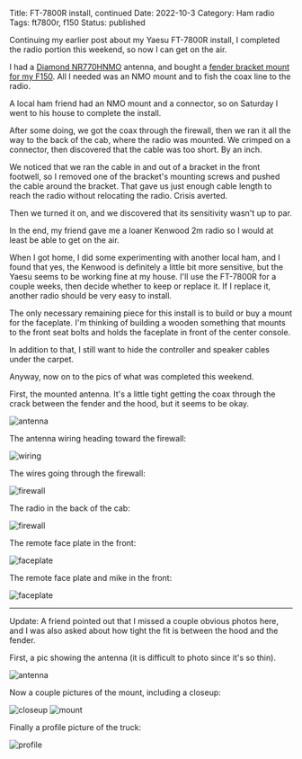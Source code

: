 Title: FT-7800R install, continued
Date: 2022-10-3
Category: Ham radio
Tags: ft7800r, f150
Status: published

Continuing my earlier post about my Yaesu FT-7800R install, I completed the radio portion
this weekend, so now I can get on the air.

I had a [Diamond NR770HNMO](https://www.diamondantenna.net/nr770hnmo.html) antenna, and
bought a [fender bracket mount for my F150](https://www.gigaparts.com/vehicle-specific-bracket-antenna-mount-ford.html).
All I needed was an NMO mount and to fish the coax line to the radio.

A local ham friend had an NMO mount and a connector, so on Saturday I went to his house
to complete the install.

After some doing, we got the coax through the firewall, then we ran it all the way to the
back of the cab, where the radio was mounted.  We crimped on a connector, then discovered
that the cable was too short.  By an inch.

We noticed that we ran the cable in and out of a bracket in the front footwell, so I removed
one of the bracket's mounting screws and pushed the cable around the bracket.  That gave us
just enough cable length to reach the radio without relocating the radio.  Crisis averted.

Then we turned it on, and we discovered that its sensitivity wasn't up to par.

In the end, my friend gave me a loaner Kenwood 2m radio so I would at least be able to get on the air.

When I got home, I did some experimenting with another local ham, and I found that yes, the Kenwood
is definitely a little bit more sensitive, but the Yaesu seems to be working fine at my house.
I'll use the FT-7800R for a couple weeks, then decide whether to keep or replace it.  If I replace it,
another radio should be very easy to install.

The only necessary remaining piece for this install is to build or buy a mount for the faceplate.  I'm thinking
of building a wooden something that mounts to the front seat bolts and holds the faceplate in front of
the center console.

In addition to that, I still want to hide the controller and speaker cables under the carpet.

Anyway, now on to the pics of what was completed this weekend.

First, the mounted antenna.  It's a little tight getting the coax through the crack between the fender and
the hood, but it seems to be okay.

![antenna](/images/ft7800r-install/101-antenna.jpg)

The antenna wiring heading toward the firewall:

![wiring](/images/ft7800r-install/102-wiring.jpg)

The wires going through the firewall:

![firewall](/images/ft7800r-install/103-firewall.jpg)

The radio in the back of the cab:

![firewall](/images/ft7800r-install/104-radio.jpg)

The remote face plate in the front:

![faceplate](/images/ft7800r-install/105-faceplate.jpg)

The remote face plate and mike in the front:

![faceplate](/images/ft7800r-install/106-front.jpg)

----

Update: A friend pointed out that I missed a couple obvious photos here, and I was also asked about how
tight the fit is between the hood and the fender.

First, a pic showing the antenna (it is difficult to photo since it's so thin).

![antenna](/images/ft7800r-install/107-antenna.jpg)

Now a couple pictures of the mount, including a closeup:

![closeup](/images/ft7800r-install/108-closeup.jpg)
![mount](/images/ft7800r-install/109-mount.jpg)

Finally a profile picture of the truck:

![profile](/images/ft7800r-install/110-profile.jpg)

